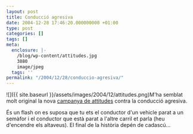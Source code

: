 ```yaml
---
layout: post
title: Conducció agresiva
date: 2004-12-28 17:46:20.000000000 +01:00
type: post
categories: []
tags: []
meta:
  enclosure: |-
    /blog/wp-content/attitudes.jpg
    3880
    image/jpeg
  tags: ''
permalink: "/2004/12/28/conduccio-agresiva/"
---
```

![]({{ site.baseurl }}/assets/images/2004/12/attitudes.png)M'ha semblat molt original la nova [campanya de attitudes](http://www.attitudes.org/main.html) contra la conducció agresiva.

És un flash on es suposa que tu ets el conductor d'un vehicle parat a un semàfor i el conductor que està parat a l'altre carril et parla (heu d'encendre els altaveus). El final de la història depén de cadascú...

